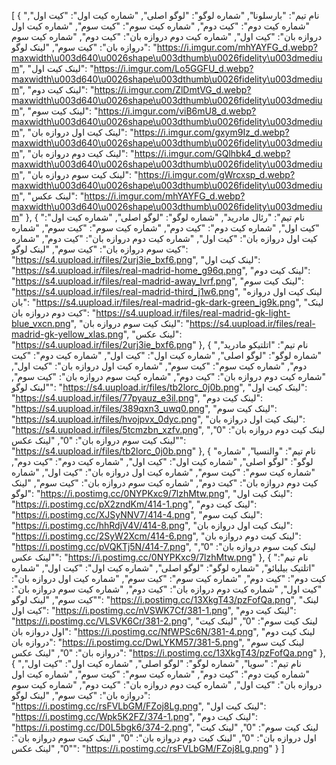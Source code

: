 [
  {
    "نام تیم": "بارسلونا",
    "شماره لوگو": "لوگو اصلی",
    "شماره کیت اول": "کیت اول",
    "شماره کیت دوم": "کیت دوم",
    "شماره کیت سوم": "کیت سوم",
    "شماره کیت اول دروازه بان": "کیت اول",
    "شماره کیت دوم دروازه بان": "کیت دوم",
    "شماره کیت سوم دروازه بان": "کیت سوم",
    "لینک لوگو": "https://i.imgur.com/mhYAYFG_d.webp?maxwidth\u003d640\u0026shape\u003dthumb\u0026fidelity\u003dmedium",
    "لینک کیت اول": "https://i.imgur.com/Lo5GGFU_d.webp?maxwidth\u003d640\u0026shape\u003dthumb\u0026fidelity\u003dmedium",
    "لینک کیت دوم": "https://i.imgur.com/ZlDmtVG_d.webp?maxwidth\u003d640\u0026shape\u003dthumb\u0026fidelity\u003dmedium",
    "لینک کیت سوم": "https://i.imgur.com/viB6mU8_d.webp?maxwidth\u003d640\u0026shape\u003dthumb\u0026fidelity\u003dmedium",
    "لینک کیت اول دروازه بان": "https://i.imgur.com/gxym9Iz_d.webp?maxwidth\u003d640\u0026shape\u003dthumb\u0026fidelity\u003dmedium",
    "لینک کیت دوم دروازه بان": "https://i.imgur.com/GQlhbk4_d.webp?maxwidth\u003d640\u0026shape\u003dthumb\u0026fidelity\u003dmedium",
    "لینک کیت سوم دروازه بان": "https://i.imgur.com/gWrcxsp_d.webp?maxwidth\u003d640\u0026shape\u003dthumb\u0026fidelity\u003dmedium",
    "لینک عکس": "https://i.imgur.com/mhYAYFG_d.webp?maxwidth\u003d640\u0026shape\u003dthumb\u0026fidelity\u003dmedium"
  },
  {
    "نام تیم": "رئال مادرید",
    "شماره لوگو": "لوگو اصلی",
    "شماره کیت اول": "کیت اول",
    "شماره کیت دوم": "کیت دوم",
    "شماره کیت سوم": "کیت سوم",
    "شماره کیت اول دروازه بان": "کیت اول",
    "شماره کیت دوم دروازه بان": "کیت دوم",
    "شماره کیت سوم دروازه بان": "کیت سوم",
    "لینک لوگو": "https://s4.uupload.ir/files/2urj3ie_bxf6.png",
    "لینک کیت اول": "https://s4.uupload.ir/files/real-madrid-home_g96q.png",
    "لینک کیت دوم": "https://s4.uupload.ir/files/real-madrid-away_lvrf.png",
    "لینک کیت سوم": "https://s4.uupload.ir/files/real-madrid-third_j1w6.png",
    "لینک کیت اول دروازه بان": "https://s4.uupload.ir/files/real-madrid-gk-dark-green_ig9k.png",
    "لینک کیت دوم دروازه بان": "https://s4.uupload.ir/files/real-madrid-gk-light-blue_vxcn.png",
    "لینک کیت سوم دروازه بان": "https://s4.uupload.ir/files/real-madrid-gk-yellow_xlas.png",
    "لینک عکس": "https://s4.uupload.ir/files/2urj3ie_bxf6.png"
  },
  {
    "نام تیم": "اتلتیکو مادرید",
    "شماره لوگو": "لوگو اصلی",
    "شماره کیت اول": "کیت اول",
    "شماره کیت دوم": "کیت دوم",
    "شماره کیت سوم": "کیت سوم",
    "شماره کیت اول دروازه بان": "کیت اول",
    "شماره کیت دوم دروازه بان": "کیت دوم",
    "شماره کیت سوم دروازه بان": "کیت سوم",
    "لینک لوگو": "https://s4.uupload.ir/files/tb2lorc_0j0b.png",
    "لینک کیت اول": "https://s4.uupload.ir/files/77pyauz_e3il.png",
    "لینک کیت دوم": "https://s4.uupload.ir/files/389qxn3_uwq0.png",
    "لینک کیت سوم": "https://s4.uupload.ir/files/hvojpvx_0dyc.png",
    "لینک کیت اول دروازه بان": "https://s4.uupload.ir/files/5tcmzbn_xzfv.png",
    "لینک کیت دوم دروازه بان": "0",
    "لینک کیت سوم دروازه بان": "0",
    "لینک عکس": "https://s4.uupload.ir/files/tb2lorc_0j0b.png"
  },
  {
    "نام تیم": "والنسیا",
    "شماره لوگو": "لوگو اصلی",
    "شماره کیت اول": "کیت اول",
    "شماره کیت دوم": "کیت دوم",
    "شماره کیت سوم": "کیت سوم",
    "شماره کیت اول دروازه بان": "کیت اول",
    "شماره کیت دوم دروازه بان": "کیت دوم",
    "شماره کیت سوم دروازه بان": "کیت سوم",
    "لینک لوگو": "https://i.postimg.cc/0NYPKxc9/7lzhMtw.png",
    "لینک کیت اول": "https://i.postimg.cc/pX2zndKm/414-1.png",
    "لینک کیت دوم": "https://i.postimg.cc/XJSyNNV7/414-4.png",
    "لینک کیت سوم": "https://i.postimg.cc/hhRdjV4V/414-8.png",
    "لینک کیت اول دروازه بان": "https://i.postimg.cc/2SyW2Xcm/414-6.png",
    "لینک کیت دوم دروازه بان": "https://i.postimg.cc/pVQKTj5N/414-7.png",
    "لینک کیت سوم دروازه بان": "0",
    "لینک عکس": "https://i.postimg.cc/0NYPKxc9/7lzhMtw.png"
  },
  {
    "نام تیم": "اتلتیک بیلبائو",
    "شماره لوگو": "لوگو اصلی",
    "شماره کیت اول": "کیت اول",
    "شماره کیت دوم": "کیت دوم",
    "شماره کیت سوم": "کیت سوم",
    "شماره کیت اول دروازه بان": "کیت اول",
    "شماره کیت دوم دروازه بان": "کیت دوم",
    "شماره کیت سوم دروازه بان": "کیت سوم",
    "لینک لوگو": "https://i.postimg.cc/13XkgT43/pzFofQa.png",
    "لینک کیت اول": "https://i.postimg.cc/nVSWK7Cf/381-1.png",
    "لینک کیت دوم": "https://i.postimg.cc/VLSVK6Cr/381-2.png",
    "لینک کیت سوم": "0",
    "لینک کیت اول دروازه بان": "https://i.postimg.cc/NfWPSc6N/381-4.png",
    "لینک کیت دوم دروازه بان": "https://i.postimg.cc/DwLYKM57/381-5.png",
    "لینک کیت سوم دروازه بان": "0",
    "لینک عکس": "https://i.postimg.cc/13XkgT43/pzFofQa.png"
  },
  {
    "نام تیم": "سویا",
    "شماره لوگو": "لوگو اصلی",
    "شماره کیت اول": "کیت اول",
    "شماره کیت دوم": "کیت دوم",
    "شماره کیت سوم": "کیت سوم",
    "شماره کیت اول دروازه بان": "کیت اول",
    "شماره کیت دوم دروازه بان": "کیت دوم",
    "شماره کیت سوم دروازه بان": "کیت سوم",
    "لینک لوگو": "https://i.postimg.cc/rsFVLbGM/FZoj8Lg.png",
    "لینک کیت اول": "https://i.postimg.cc/Wpk5K2FZ/374-1.png",
    "لینک کیت دوم": "https://i.postimg.cc/D0L5bgk6/374-2.png",
    "لینک کیت سوم": "0",
    "لینک کیت اول دروازه بان": "0",
    "لینک کیت دوم دروازه بان": "0",
    "لینک کیت سوم دروازه بان": "0",
    "لینک عکس": "https://i.postimg.cc/rsFVLbGM/FZoj8Lg.png"
  }
]